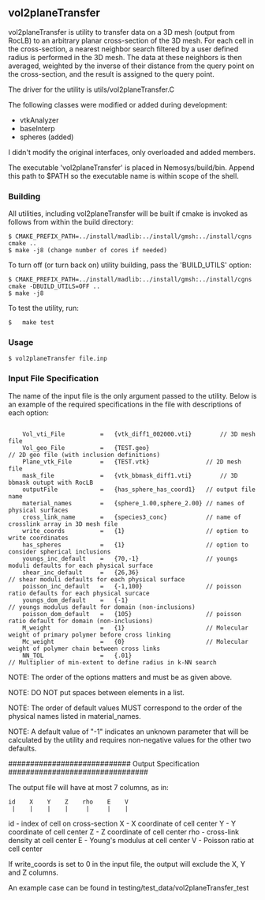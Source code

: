 vol2planeTransfer
-----------------
vol2planeTransfer is utility to transfer data on a 3D mesh (output from RocLB)
to an arbitrary planar cross-section of the 3D mesh. For each cell in the
cross-section, a nearest neighbor search filtered by a user defined radius is
performed in the 3D mesh. The data at these neighbors is then averaged, weighted
by the inverse of their distance from the query point on the cross-section, and 
the result is assigned to the query point.

The driver for the utility is utils/vol2planeTransfer.C

The following classes were modified or added during development:

- vtkAnalyzer
- baseInterp
- spheres (added)

I didn't modify the original interfaces, only overloaded
and added members.
 
The executable 'vol2planeTransfer' is placed in Nemosys/build/bin. 
Append this path to $PATH so the executable name is within scope of the shell.


### Building ###

All utilities, including vol2planeTransfer will be built if cmake is invoked as
follows from within the build directory:

```
$ CMAKE_PREFIX_PATH=../install/madlib:../install/gmsh:../install/cgns cmake ..
$ make -j8 (change number of cores if needed)
```
To turn off (or turn back on) utility building, pass the 'BUILD_UTILS' option:

```
$ CMAKE_PREFIX_PATH=../install/madlib:../install/gmsh:../install/cgns cmake -DBUILD_UTILS=OFF ..
$ make -j8
```

To test the utility, run:
```
$	make test
```
### Usage ###

```
$ vol2planeTransfer file.inp
```
### Input File Specification ###

The name of the input file is the only argument passed to the utility.
Below is an example of the required specifications in the file with
descriptions of each option:

``` 

	Vol_vti_File          =   {vtk_diff1_002000.vti}		// 3D mesh file
 	Vol_geo_File          =   {TEST.geo}								// 2D geo file (with inclusion definitions)
	Plane_vtk_File        =   {TEST.vtk}              	// 2D mesh file
	mask_file             =   {vtk_bbmask_diff1.vti}		// 3D bbmask outupt with RocLB
	outputFile            =   {has_sphere_has_coord1}  	// output file name
	material_names        =   {sphere_1.00,sphere_2.00}	// names of physical surfaces
	cross_link_name       =   {species3_conc}          	// name of crosslink array in 3D mesh file
	write_coords          =   {1}                      	// option to write coordinates
	has_spheres           =   {1}                      	// option to consider spherical inclusions
	youngs_inc_default    =   {70,-1}                  	// youngs moduli defaults for each physical surface 
	shear_inc_default     =   {26,36}										// shear moduli defaults for each physical surface
	poisson_inc_default   =   {-1,100}                  // poisson ratio defaults for each physical surcace
	youngs_dom_default    =   {-1}											// youngs modulus default for domain (non-inclusions)
	poisson_dom_default   =   {105}                     // poisson ratio default for domain (non-inclusions)
	M_weight              =   {1}                       // Molecular weight of primary polymer before cross linking
	Mc_weight             =   {0}                       // Molecular weight of polymer chain between cross links
	NN_TOL                =   {.01}											// Multiplier of min-extent to define radius in k-NN search
```

NOTE: The order of the options matters and must be as given above.

NOTE: DO NOT put spaces between elements in a list.

NOTE: The order of default values MUST correspond to the order of
			the physical names listed in material_names.

NOTE: A default value of "-1" indicates an unknown parameter that 
			will be calculated by the utility and requires non-negative
			values for the other two defaults.

############################ Output Specification ################################

The output file will have at most 7 columns, as in:

```
id    X    Y    Z    rho    E    V
 |    |    |    |     |     |    |
```

id 	- index of cell on cross-section
X		- X coordinate of cell center
Y		- Y coordinate of cell center
Z		- Z coordinate of cell center
rho	- cross-link density at cell center
E		- Young's modulus at cell center
V		- Poisson ratio at cell center

If write_coords is set to 0 in the input file, the output will 
exclude the X, Y and Z columns. 

An example case can be found in testing/test_data/vol2planeTransfer_test
